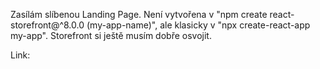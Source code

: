 Zasílám slíbenou Landing Page. Není vytvořena v "npm create react-storefront@^8.0.0 (my-app-name)", ale klasicky v "npx create-react-app my-app".
Storefront si ještě musím dobře osvojit.

Link: <a href="https://martinjurkov-landing-page-7g338kbze-martinjurkov.vercel.app/"></a>
